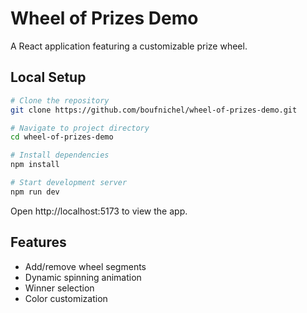 # Wheel of Prizes Demo

A React application featuring a customizable prize wheel.

## Local Setup

```bash
# Clone the repository
git clone https://github.com/boufnichel/wheel-of-prizes-demo.git

# Navigate to project directory
cd wheel-of-prizes-demo

# Install dependencies
npm install

# Start development server
npm run dev
```

Open http://localhost:5173 to view the app.

## Features
- Add/remove wheel segments
- Dynamic spinning animation
- Winner selection
- Color customization